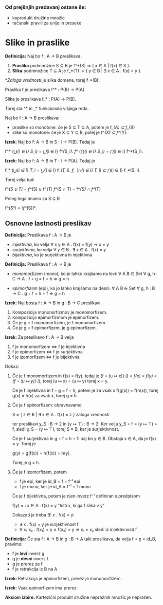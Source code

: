 ### Od prejšnjih predavanj ostane še:

* koprodukt družine množic
* računski pravili za unije in preseke

# Slike in praslike

**Definicija:** Naj bo f : A → B preslikava:

1. **Praslika** podmnožice S ⊆ B je f^*(S) := { x ∈ A | f(x) ∈ S }.
2. **Slika** podmnožice T ⊆ A je f_*(T) := { y ∈ B | ∃ x ∈ A . f(x) = y }.

**Zaloga vrednosti* je slika domene, torej f_*(B).

Praslika f je preslikava f^* : P(B) → P(A).

Slika je preslikava f_* : P(A) → P(B).

Torej sta ^* in _* funkcionala višjega reda.

Naj bo f : A → B preslikava:

* praslike so monotone: če je S ⊆ T ⊆ A, potem je f_*(A) ⊆ f_*(B)
* slike so monotone: če je X ⊆ Y ⊆ B, potej je f^*(X) ⊆ f^*(Y).

**Izrek:** Naj bo f: A → B in S : I → P(B). Tedaj je

  f^* (⋃_{i ∈ I} S_i) = ⋃_{i ∈ I} f^*(S_i).
  f^* (⋂_{i ∈ I} S_i) = ⋂_{i ∈ I} f^*(S_i).

**Izrek:** Naj bo f: A → B in T : I → P(A). Tedaj je

  f_* (⋃_{i ∈ I} T_i = ⋃_{i ∈ I} f_*(T_i).
  f_* (∩_{i ∈ I} T_i) ⊆ ⋂_{i ∈ I} f_*(S_i).

Torej velja tudi

  f^*(S ∪ T) = f^*(S) ∪ f^*(T)
  f^*(S ∩ T) = f^*(S) ∩ f^*(T)

Poleg tega imamo za S ⊆ B

  f^*(Sᶜ) = (f^*(S))ᶜ.

## Osnovne lastnosti preslikav

**Definicija:** Preslikava f : A → B je

* *injektivna*, ko velja ∀ x y ∈ A . f(x) = f(y) ⇒ x = y
* *surjektivna*, ko velja ∀ y ∈ B . ∃ x ∈ A . f(x) = y
* *bijektivna*, ko je surjektivna in injektivna

**Definicija:** Preslikava f : A → B je

* *monomorfizem* (mono), ko jo lahko krajšamo na levi:
  ∀ A B ∈ Set ∀ g, h : C → A . f ∘ g = f ∘ h ⇒ g = h

* *epimorfizem* (epi), ko jo lahko krajšamo na desni:
  ∀ A B ∈ Set ∀ g, h : B → C . g ∘ f = h ∘ f ⇒ g = h

**Izrek:** Naj bosta f : A → B in g : B → C preslikavi.

1. Kompozicija mononorfizmov je monomorfizem.
2. Kompozicija epimorfizmom je epimorfizem.
3. Če je g ∘ f monomorfizem, je f monomorfizem.
4. Če je g ∘ f epimorfizem, je g epimorfizem.

**Izrek:** Za preslikavo f : A → B velja

1. f je monomorfizem ⇔ f je injektivna
2. f je epimorfizem ⇔ f je surjektivna
3. f je izomorfizem ⇔ f je bijektivna

Dokaz:

1. Če je f monomorfizem in f(x) = f(y), tedaj je
   (f ∘ (u ↦ x)) (*) = f(x) = f(y) = (f ∘ (u ↦ y)) (*), torej
   (u ↦ x) = (u ↦ y) torej x = y.

   Če je f injektivna in f ∘ g = f ∘ h, potem je za vsak x
   f(g(x)) = f(h(x)), torej g(x) = h(x) za vsak x, torej g = h.

2. Če je f epimorfizem: obravnavamo

     S = { z ∈ B | ∃ x ∈ A . f(x) = z }      zaloga vrednosti

   ter preslikavi χ_S : B → 2 in (y ↦ ⊤) : B → 2. Ker velja
   χ_S ∘ f = (y ↦ ⊤) ∘ f, sledi χ_S = (y ↦ ⊤), torej S = B,
   kar je surjektivnost.

   Če je f surjektivna in g ∘ f = h ∘ f: naj bo y ∈ B. Obstaja
   x ∈ A, da je f(x) = y. Torej je

     g(y) = g(f(x)) = h(f(x)) = h(y).

   Torej je g = h.

3. Če je f izomorfizem, potem

    * f je epi, ker je id_B = f ∘ f⁻¹ epi
    * f je mono, ker je id_A = f⁻¹ ∘ f mono

   Če je f bijektivna, potem je njen inverz f⁻¹ definiran s predpisom

    f(y) = ι x ∈ A . f(x) = y      "tisti x, ki ga f slika v y"

   Dokazati je treba ∃! x . f(x) = y:

   * ∃ x . f(x) = y je surjektivnost f
   * ∀ x₁ x₂ . f(x₁) = y ∧ f(x₂) = y ⇒ x₁ = x₂ sledi iz injektivnosti f

**Definicija:**
  Če sta f : A → B in g : B → A taki preslikava, da velja f ∘ g = id_B, pravimo:

  * f je **levi** inverz g
  * g je **desni** inverz f
  * g je prerez za f
  * f je retrakcija iz B na A

**Izrek:** Retrakcija je epimorfizem, prerez je monomorfizem.

**Izrek:** Vsak epimorfizem ima prerez.

**Aksiom izbire:** Kartezični produkt družine nepraznih množic je neprazen.
